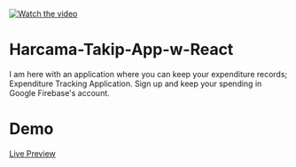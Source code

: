 [![Watch the video](http://www.furkangoregen.net/images/projects/harcama-takip.png)](https://www.youtube.com/watch?v=BMy-hUd8V90)

# Harcama-Takip-App-w-React

I am here with an application where you can keep your expenditure records; Expenditure Tracking Application.
Sign up and keep your spending in Google Firebase's account.

# Demo

<a href="https://furkan-goregen-1995.github.io/Harcama-Takip-App-w-React/">Live Preview</a>
